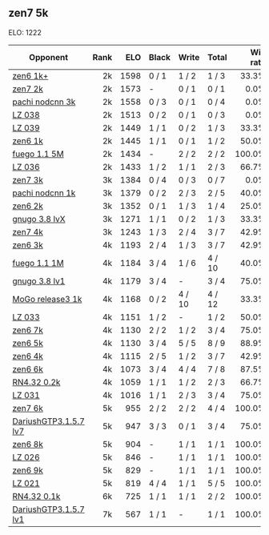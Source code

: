 ## zen7 5k ##

ELO: 1222

Opponent | Rank | ELO | Black | Write | Total | Win rate
---------|-----:|----:|-------|-------|-------|-------:
[zen6 1k+](zen6%201k+.md) | 2k | 1598 | 0 / 1 | 1 / 2 | 1 / 3 | 33.3%
[zen7 2k](zen7%202k.md) | 2k | 1573 | - | 0 / 1 | 0 / 1 | 0.0%
[pachi nodcnn 3k](pachi%20nodcnn%203k.md) | 2k | 1558 | 0 / 3 | 0 / 1 | 0 / 4 | 0.0%
[LZ 038](LZ%20038.md) | 2k | 1513 | 0 / 2 | 0 / 1 | 0 / 3 | 0.0%
[LZ 039](LZ%20039.md) | 2k | 1449 | 1 / 1 | 0 / 2 | 1 / 3 | 33.3%
[zen6 1k](zen6%201k.md) | 2k | 1445 | 1 / 1 | 0 / 1 | 1 / 2 | 50.0%
[fuego 1.1 5M](fuego%201.1%205M.md) | 2k | 1434 | - | 2 / 2 | 2 / 2 | 100.0%
[LZ 036](LZ%20036.md) | 2k | 1433 | 1 / 2 | 1 / 1 | 2 / 3 | 66.7%
[zen7 3k](zen7%203k.md) | 3k | 1384 | 0 / 4 | 0 / 3 | 0 / 7 | 0.0%
[pachi nodcnn 1k](pachi%20nodcnn%201k.md) | 3k | 1379 | 0 / 2 | 2 / 3 | 2 / 5 | 40.0%
[zen6 2k](zen6%202k.md) | 3k | 1352 | 0 / 1 | 1 / 3 | 1 / 4 | 25.0%
[gnugo 3.8 lvX](gnugo%203.8%20lvX.md) | 3k | 1271 | 1 / 1 | 0 / 2 | 1 / 3 | 33.3%
[zen7 4k](zen7%204k.md) | 3k | 1243 | 1 / 3 | 2 / 4 | 3 / 7 | 42.9%
[zen6 3k](zen6%203k.md) | 4k | 1193 | 2 / 4 | 1 / 3 | 3 / 7 | 42.9%
[fuego 1.1 1M](fuego%201.1%201M.md) | 4k | 1184 | 3 / 4 | 1 / 6 | 4 / 10 | 40.0%
[gnugo 3.8 lv1](gnugo%203.8%20lv1.md) | 4k | 1179 | 3 / 4 | - | 3 / 4 | 75.0%
[MoGo release3 1k](MoGo%20release3%201k.md) | 4k | 1168 | 0 / 2 | 4 / 10 | 4 / 12 | 33.3%
[LZ 033](LZ%20033.md) | 4k | 1151 | 1 / 2 | - | 1 / 2 | 50.0%
[zen6 7k](zen6%207k.md) | 4k | 1130 | 2 / 2 | 1 / 2 | 3 / 4 | 75.0%
[zen6 5k](zen6%205k.md) | 4k | 1130 | 3 / 4 | 5 / 5 | 8 / 9 | 88.9%
[zen6 4k](zen6%204k.md) | 4k | 1115 | 2 / 5 | 1 / 2 | 3 / 7 | 42.9%
[zen6 6k](zen6%206k.md) | 4k | 1073 | 3 / 4 | 4 / 4 | 7 / 8 | 87.5%
[RN4.32 0.2k](RN4.32%200.2k.md) | 4k | 1059 | 1 / 1 | 1 / 2 | 2 / 3 | 66.7%
[LZ 031](LZ%20031.md) | 4k | 1016 | 1 / 1 | 2 / 3 | 3 / 4 | 75.0%
[zen7 6k](zen7%206k.md) | 5k | 955 | 2 / 2 | 2 / 2 | 4 / 4 | 100.0%
[DariushGTP3.1.5.7 lv7](DariushGTP3.1.5.7%20lv7.md) | 5k | 947 | 3 / 3 | 0 / 1 | 3 / 4 | 75.0%
[zen6 8k](zen6%208k.md) | 5k | 904 | - | 1 / 1 | 1 / 1 | 100.0%
[LZ 026](LZ%20026.md) | 5k | 846 | - | 1 / 1 | 1 / 1 | 100.0%
[zen6 9k](zen6%209k.md) | 5k | 829 | - | 1 / 1 | 1 / 1 | 100.0%
[LZ 021](LZ%20021.md) | 5k | 819 | 4 / 4 | 1 / 1 | 5 / 5 | 100.0%
[RN4.32 0.1k](RN4.32%200.1k.md) | 6k | 725 | 1 / 1 | 1 / 1 | 2 / 2 | 100.0%
[DariushGTP3.1.5.7 lv1](DariushGTP3.1.5.7%20lv1.md) | 7k | 567 | 1 / 1 | - | 1 / 1 | 100.0%
